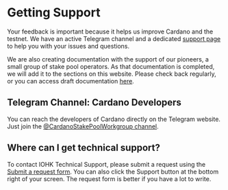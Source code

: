 # Getting Support

Your feedback is important because it helps us improve Cardano and the testnet. We have an active Telegram channel and a dedicated [support page](https://iohk.zendesk.com/hc/en-us/categories/900000102203-Shelley-Testnet) to help you with your issues and questions. 

We are also creating documentation with the support of our pioneers, a small group of stake pool operators. As that documentation is completed, we will add it to the sections on this website. Please check back regularly, or you can access draft documentation [here](https://github.com/cardano-foundation/testnets-cardano-org).

## Telegram Channel: Cardano Developers

You can reach the developers of Cardano directly on the Telegram website. Just join the [@CardanoStakePoolWorkgroup channel](https://t.me/CardanoStakePoolWorkgroup).

## Where can I get technical support?

To contact IOHK Technical Support, please submit a request using the [Submit a request form](https://iohk.zendesk.com/hc/en-us/requests/new). You can also click the Support button at the bottom right of your screen. The request form is better if you have a lot to write.
